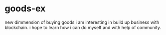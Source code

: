 # goods-ex
new dimmension of buying goods
i am interesting in build up business with blockchain. i hope to learn how i can do myself and with help of community.
